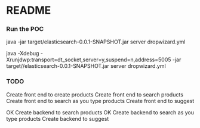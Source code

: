# README #


### Run the POC ###
java -jar target/elasticsearch-0.0.1-SNAPSHOT.jar server dropwizard.yml

java -Xdebug -Xrunjdwp:transport=dt_socket,server=y,suspend=n,address=5005 -jar target//elasticsearch-0.0.1-SNAPSHOT.jar server dropwizard.yml


### TODO ###
Create front end to create products
Create front end to search products
Create front end to search as you type products
Create front end to suggest

OK Create backend to search products OK
Create backend to search as you type products
Create backend to suggest

